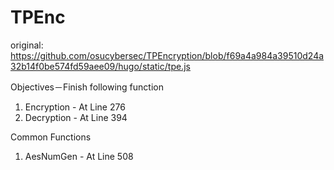 # TPEnc

original: https://github.com/osucybersec/TPEncryption/blob/f69a4a984a39510d24a32b14f0be574fd59aee09/hugo/static/tpe.js

Objectives－Finish following function 
1. Encryption - At Line 276
2. Decryption - At Line 394

Common Functions
1. AesNumGen - At Line 508
